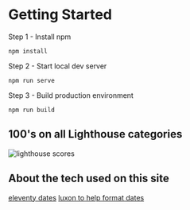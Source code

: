 # Getting Started

Step 1 - Install npm

`npm install`

Step 2 - Start local dev server

`npm run serve`

Step 3 - Build production environment

`npm run build`

## 100's on all Lighthouse categories

![lighthouse scores](/src/assets/img/lighthouse.png)

## About the tech used on this site

[eleventy dates](https://www.11ty.dev/docs/dates/)
[luxon to help format dates](https://moment.github.io/luxon/)
